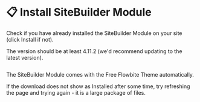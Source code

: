 # 📋 Install SiteBuilder Module

Check if you have already installed the SiteBuilder Module on your site (click Install if not).&#x20;

The version should be at least 4.11.2 (we'd recommend updating to the latest version).

<figure><img src="https://p186.p2.n0.cdn.zight.com/items/RBuAGAbn/5ca79db7-55ec-4bb8-b3dc-1cef7612b0ab.jpg?source=viewer&#x26;v=%22d2cdf098a6a47f1770ec1fe06385ccb7%22" alt=""><figcaption></figcaption></figure>

The SiteBuilder Module comes with the Free Flowbite Theme automatically.

If the download does not show as Installed after some time, try refreshing the page and trying again - it is a large package of files.

